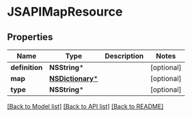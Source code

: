 # JSAPIMapResource

## Properties
Name | Type | Description | Notes
------------ | ------------- | ------------- | -------------
**definition** | **NSString*** |  | [optional] 
**map** | [**NSDictionary***](JSAPIExpressionResource.md) |  | [optional] 
**type** | **NSString*** |  | [optional] 

[[Back to Model list]](../README.md#documentation-for-models) [[Back to API list]](../README.md#documentation-for-api-endpoints) [[Back to README]](../README.md)


